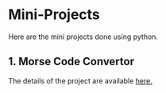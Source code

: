 # Mini-Projects
Here are the mini projects done using python.

## 1. Morse Code Convertor
The details of the project are available [here.](https://github.com/Krish1908/Mini-Projects/tree/main/Morse%20Code)
